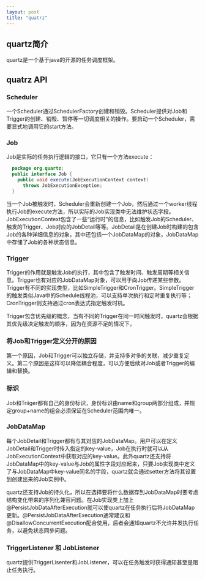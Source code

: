 ```yaml
---
layout: post
title: "quatrz"
---
```


## quartz简介

quartz是一个基于java的开源的任务调度框架。

## quatrz API

### Scheduler

一个Scheduler通过SchedulerFactory创建和销毁。Scheduler提供对Job和Trigger的创建、销毁、暂停等一切调度相关的操作。要启动一个Scheduler，需要显式地调用它的start方法。

### Job

Job是实际的任务执行逻辑的接口，它只有一个方法execute：

```java
  package org.quartz;
  public interface Job {
    public void execute(JobExecutionContext context)
      throws JobExecutionException;
  }


```

当一个Job被触发时，Scheduler会重新创建一个Job，然后通过一个worker线程执行Job的execute方法，所以实际的Job实现类中无法维护状态字段。JobExecutionContext包含了一些“运行时”的信息，比如触发Job的Scheduler、触发的Trigger、Job对应的JobDetail等等。JobDetail是在创建Job时构建的包含Job的各种详细信息的对象，其中还包括一个JobDataMap的对象，JobDataMap中存储了Job的各种状态信息。

### Trigger

Trigger的作用就是触发Job的执行，其中包含了触发时间、触发周期等相关信息。Trigger也有对应的JobDataMap对象，可以用于向Job传递某些参数。Trigger有不同的实现类型，比如SimpleTrigger和CronTrigger。SimpleTrigger的触发类似Java中的Schedule线程池，可以支持单次执行和定时重复执行等；CronTrigger则支持通过cron表达式指定触发时机。

Trigger包含优先级的概念，当有不同的Trigger在同一时间触发时，quartz会根据其优先级决定触发的顺序，因为在资源不足的情况下，

### 将Job和Trigger定义分开的原因

第一个原因，Job和Trigger可以独立存储，并支持多对多的关联，减少重复定义。第二个原因是这样可以降低耦合程度，可以方便后续对Job或者Trigger的编辑和替换。

### 标识

Job和Triiger都有自己的身份标识，身份标识由name和group两部分组成，并规定group+name的组合必须保证在Scheduler范围内唯一。

### JobDataMap

每个JobDetail和Trigger都有与其对应的JobDataMap。用户可以在定义JobDetail和Trigger时传入指定的key-value，Job在执行时就可以从JobExecutionContext中获取对应的key-value。此外quartz还支持将JobDataMap中的key-value与Job的属性字段对应起来，只要Job实现类中定义了与JobDataMap中key-value同名的字段，quartz就会通过setter方法将其设置到创建出来的Job实例中。

quartz还支持Job的持久化，所以在选择要将什么数据存到JobDataMap时要考虑结构变化带来的序列化兼容问题。在Job实现类上加上@PersistJobDataAfterExecution就可以使quartz在任务执行后将JobDataMap更新。@PersistJobDataAfterExecution通常建议和@DisallowConcurrentExecution配合使用，后者会通知quartz不允许并发执行任务，以避免状态同步问题。

### TriggerListener 和 JobListener

quartz提供TriggerLisenter和JobListener，可以在任务触发时获得通知甚至是阻止任务执行。
